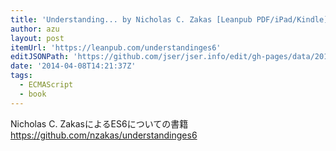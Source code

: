 ```yaml
---
title: 'Understanding... by Nicholas C. Zakas [Leanpub PDF/iPad/Kindle]'
author: azu
layout: post
itemUrl: 'https://leanpub.com/understandinges6'
editJSONPath: 'https://github.com/jser/jser.info/edit/gh-pages/data/2014/04/index.json'
date: '2014-04-08T14:21:37Z'
tags:
  - ECMAScript
  - book
---
```

Nicholas C. ZakasによるES6についての書籍
https://github.com/nzakas/understandinges6

